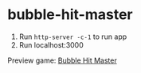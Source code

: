 # bubble-hit-master

1. Run `http-server -c-1` to run app
2. Run localhost:3000

Preview game: <a href="/">Bubble Hit Master</a>
